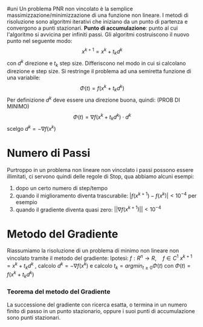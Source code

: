 #uni 
Un problema PNR non vincolato è la semplice massimizzazione/minimizzazione di una funzione non lineare.
I metodi di risoluzione sono algoritmi iterativi che iniziano da un punto di partenza e convergono a punti stazionari.
__Punto di accumulazione__: punto al cui l'algoritmo si avvicina per infiniti passi.
Gli algoritmi costruiscono il nuovo punto nel seguente modo:
$$x^{k+1}=x^k+t_kd^k$$
con $d^k$ direzione e $t_k$ step size.
Differiscono nel modo in cui si calcolano direzione e step size.
Si restringe il problema ad una semiretta funzione di una variabile:
$$\Phi(t)=f(x^k+t_kd^k)$$
Per definizione $d^k$ deve essere una direzione buona, quindi: (PROB DI MINIMO)
$$\Phi(t)=\nabla f(x^k+t_k d^k)\cdot d^k$$
scelgo $d^k=-\nabla f(x^k)$ 
# Numero di Passi
Purtroppo in un problema non lineare non vincolato i passi possono essere illimitati, ci servono quindi delle regole di Stop, qua abbiamo alcuni esempi:
1. dopo un certo numero di step/tempo
2. quando il miglioramento diventa trascurabile: $|f(x^{k+1})-f(x^k)|<10^{-4}$ per esempio
3. quando il gradiente diventa quasi zero: $||\nabla f(x^{k+1})||<10^{-4}$ 
# Metodo del Gradiente
Riassumiamo la risoluzione di un problema di minimo non lineare non vincolato tramite il metodo del gradiente:
Ipotesi: $f:R^n\to R, \quad f \in C^1$ 
$x^{k+1}=x^k+t_kd^k$ , calcolo $d^k=-\nabla f(x^k)$ e calcolo $t_k=argmin_{t≥0} \Phi (t)$ 
con $\Phi(t)=f(x^k+t_kd^k)$ 
### Teorema del metodo del Gradiente
La successione del gradiente con ricerca esatta, o termina in un numero finito di passo in un punto stazionario, oppure i suoi punti di accumulazione sono punti stazionari.
